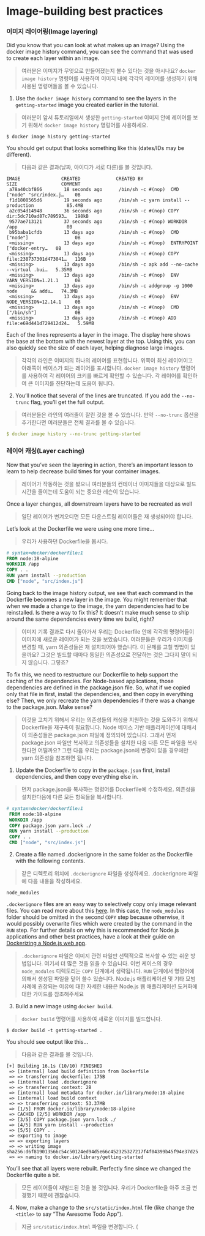 # Image-building best practices

### 이미지 레이어링(Image layering)

Did you know that you can look at what makes up an image? Using the docker image history command,
you can see the command that was used to create each layer within an image.

> 여러분은 이미지가 무엇으로 만들어졌는지 볼수 있다는 것을 아시나요?
> `docker image history` 명령어를 사용하여 이미지 내에 각각의 레이어를 생성하기 위해 사용된 명령어들을 볼 수 있습니다.

1. Use the `docker image history` command to see the layers in the `getting-started` image you
   created
   earlier in the tutorial.

> 여러분이 앞서 튜토리얼에서 생성한 `getting-started` 이미지 안에 레이어를 보기 위해서 `docker image history` 명렁어를 사용하세요.

```shell
$ docker image history getting-started
```

You should get output that looks something like this (dates/IDs may be different).

> 다음과 같은 결과(날짜, 아이디가 서로 다른)를 볼 것입니다.

```shell
IMAGE               CREATED             CREATED BY                                      SIZE                COMMENT
 a78a40cbf866        18 seconds ago      /bin/sh -c #(nop)  CMD ["node" "src/index.j…    0B                  
 f1d1808565d6        19 seconds ago      /bin/sh -c yarn install --production            85.4MB              
 a2c054d14948        36 seconds ago      /bin/sh -c #(nop) COPY dir:5dc710ad87c789593…   198kB               
 9577ae713121        37 seconds ago      /bin/sh -c #(nop) WORKDIR /app                  0B                  
 b95baba1cfdb        13 days ago         /bin/sh -c #(nop)  CMD ["node"]                 0B                  
 <missing>           13 days ago         /bin/sh -c #(nop)  ENTRYPOINT ["docker-entry…   0B                  
 <missing>           13 days ago         /bin/sh -c #(nop) COPY file:238737301d473041…   116B                
 <missing>           13 days ago         /bin/sh -c apk add --no-cache --virtual .bui…   5.35MB              
 <missing>           13 days ago         /bin/sh -c #(nop)  ENV YARN_VERSION=1.21.1      0B                  
 <missing>           13 days ago         /bin/sh -c addgroup -g 1000 node     && addu…   74.3MB              
 <missing>           13 days ago         /bin/sh -c #(nop)  ENV NODE_VERSION=12.14.1     0B                  
 <missing>           13 days ago         /bin/sh -c #(nop)  CMD ["/bin/sh"]              0B                  
 <missing>           13 days ago         /bin/sh -c #(nop) ADD file:e69d441d729412d24…   5.59MB
```

Each of the lines represents a layer in the image. The display here shows the base at the bottom
with the newest layer at the top. Using this, you can also quickly see the size of each layer,
helping diagnose large images.

> 각각의 라인은 이미지의 하나의 레이어를 표현합니다.
> 위쪽이 최신 레이어이고 아래쪽이 베이스가 되는 레이어를 표시합니다.
> `docker image history` 명령어를 사용하여 각 레이어의 크키를 빠르게 확인할 수 있습니다.
> 각 레이어를 확인하여 큰 이미지를 진단하는데 도움이 됩니다.

2. You’ll notice that several of the lines are truncated. If you add the `--no-trunc` flag, you’ll
   get
   the full output.

> 여러분들은 라인의 여러줄이 잘린 것을 볼 수 있습니다.
> 만약 `--no-trunc` 옵션을 추가한다면 여러분들은 전체 결과를 볼 수 있습니다.

```yaml
$ docker image history --no-trunc getting-started
```

### 레이어 캐싱(Layer caching)

Now that you’ve seen the layering in action, there’s an important lesson to learn to help decrease
build times for your container images.

> 레이어가 작동하는 것을 봤으니 여러분들의 컨테이너 이미지들을 대상으로 빌드 시간을 줄이는데 도움이 되는 중요한 레슨이 있습니다.

Once a layer changes, all downstream layers have to be recreated as well

> 일단 레이어가 변겨오디면 모든 다운스트림 레이어들은 재 생성되어야 합니다.

Let’s look at the Dockerfile we were using one more time...

> 우리가 사용하던 Dockerfile을 봅시다.

```dockerfile
# syntax=docker/dockerfile:1
FROM node:18-alpine
WORKDIR /app
COPY . .
RUN yarn install --production
CMD ["node", "src/index.js"]
```

Going back to the image history output, we see that each command in the Dockerfile becomes a new
layer in the image. You might remember that when we made a change to the image, the yarn
dependencies had to be reinstalled. Is there a way to fix this? It doesn’t make much sense to ship
around the same dependencies every time we build, right?

> 이미지 기록 결과로 다시 돌아가서 우리는 Dockerfile 안에 각각의 명령어들이 이미지에 새로운 레이어가 되는 것을 보았습니다.
> 여러분들은 우리가 이미지를 변경할 때, yarn 의존성들은 재 설치되어야 했습니다. 이 문제를 고칠 방법이 있을까요?
> 그것은 빌드할 때마다 동일한 의존성으로 전달하는 것은 그다지 말이 되지 않습니다. 그렇죠?

To fix this, we need to restructure our Dockerfile to help support the caching of the dependencies.
For Node-based applications, those dependencies are defined in the package.json file. So, what if we
copied only that file in first, install the dependencies, and then copy in everything else? Then, we
only recreate the yarn dependencies if there was a change to the package.json. Make sense?

> 이것을 고치기 위해서 우리는 의존성들의 캐싱을 지원하는 것을 도와주기 위해서 Dockerfile을 재구축이 필요합니다.
> Node 베이스 기반 애플리케이션에 대해서 이 의존성들은 package.json 파일에 정의되어 있습니다.
> 그래서 먼저 package.json 파일만 복사하고 의존성들을 설치한 다음 다른 모든 파일을 복사한다면 어떨까요?
> 그런 다음 우리는 package.json에 변경이 있을 경우에만 yarn 의존성을 참조하면 됩니다.

1. Update the Dockerfile to copy in the `package.json` first, install dependencies, and then copy
   everything else in.

> 먼저 package.json을 복사하는 명령어를 Dockerfile에 수정하세요. 의존성을 설치한다음에 다른 모든 항목들을 복사합니다.

```dockerfile
# syntax=docker/dockerfile:1
 FROM node:18-alpine
 WORKDIR /app
 COPY package.json yarn.lock ./
 RUN yarn install --production
 COPY . .
 CMD ["node", "src/index.js"]
```

2. Create a file named .dockerignore in the same folder as the Dockerfile with the following
   contents.

> 같은 디렉토리 위치에 `.dockerignore` 파일을 생성하세요.
> .dockerignore 파일에 다음 내용을 작성하세요.

```
node_modules
```

`.dockerignore` files are an easy way to selectively copy only image relevant files. You can read
more about this [here](https://docs.docker.com/engine/reference/builder/#dockerignore-file). In this
case, the `node_modules` folder should be omitted in the second `COPY` step because otherwise, it
would possibly overwrite files which were created by the command in the `RUN`
step. For further details on why this is recommended for Node.js applications and other best
practices, have a look at their guide
on [Dockerizing a Node.js web app](https://nodejs.org/en/docs/guides/nodejs-docker-webapp).

> `.dockerignore` 파일은 이미지 관련 파일만 선택적으로 복사할 수 있는 쉬운 방법입니다.
> 여기서 더 많은 것을 읽을 수 있습니다.
> 이번 케이스의 경우 `node_modules` 디렉토리는 `COPY` 단계에서 생략됩니다.
> `RUN` 단계에서 명령어에 의해서 생성된 파일을 덮어 쓸수 있습니다.
> Node.js 애플리케이션 및 기타 모범 사례에 권장되는 이유에 대한 자세한 내용은 Node.js 웹 애플리케이션 도커화에 대한 가이드를 참조해주세요

3. Build a new image using `docker build`.

> `docker build` 명령어를 사용하여 새로운 이미지를 빌드합니다.

```shell
$ docker build -t getting-started .
```

You should see output like this...

> 다음과 같은 결과를 볼 것입니다.

```shell
[+] Building 16.1s (10/10) FINISHED
 => [internal] load build definition from Dockerfile
 => => transferring dockerfile: 175B
 => [internal] load .dockerignore
 => => transferring context: 2B
 => [internal] load metadata for docker.io/library/node:18-alpine
 => [internal] load build context
 => => transferring context: 53.37MB
 => [1/5] FROM docker.io/library/node:18-alpine
 => CACHED [2/5] WORKDIR /app
 => [3/5] COPY package.json yarn.lock ./
 => [4/5] RUN yarn install --production
 => [5/5] COPY . .
 => exporting to image
 => => exporting layers
 => => writing image     sha256:d6f819013566c54c50124ed94d5e66c452325327217f4f04399b45f94e37d25
 => => naming to docker.io/library/getting-started
```

You’ll see that all layers were rebuilt. Perfectly fine since we changed the Dockerfile quite a bit.

> 모든 레이어들이 재빌드된 것을 볼 것입니다. 우리가 Dockerfile을 아주 조금 변경했기 때문에 괜찮습니다.

4. Now, make a change to the `src/static/index.html` file (like change the `<title>` to say “The
   Awesome
   Todo App”).

> 지금 `src/static/index.html` 파일을 변경합니다. (<title> 태그에 "The Awesome Todo App"을 넣어봅니다)

5. Build the Docker image now using `docker build -t getting-started .` again. This time, your
   output
   should look a little different.

> `docker build -t getting-started .` 명령어를 사용하여 도커 이미지를 다시 빌드합니다.
> 여러분들의 출력은 결과가 약간 다를 것입니다.

```shell
[+] Building 1.2s (10/10) FINISHED
 => [internal] load build definition from Dockerfile
 => => transferring dockerfile: 37B
 => [internal] load .dockerignore
 => => transferring context: 2B
 => [internal] load metadata for docker.io/library/node:18-alpine
 => [internal] load build context
 => => transferring context: 450.43kB
 => [1/5] FROM docker.io/library/node:18-alpine
 => CACHED [2/5] WORKDIR /app
 => CACHED [3/5] COPY package.json yarn.lock ./
 => CACHED [4/5] RUN yarn install --production
 => [5/5] COPY . .
 => exporting to image
 => => exporting layers
 => => writing image     sha256:91790c87bcb096a83c2bd4eb512bc8b134c757cda0bdee4038187f98148e2eda
 => => naming to docker.io/library/getting-started
```

First off, you should notice that the build was MUCH faster! And, you’ll see that several steps are
using previously cached layers. So, hooray! We’re using the build cache. Pushing and pulling this
image and updates to it will be much faster as well. Hooray!

> 일단은 여러분들은 빌드가 매우 빠른다는 것을 알것입니다. 그리고 이전에 여러 단계들이 이전에 캐싱된 레이어를 사용하는 것을 볼 수 있습니다.
> 우리는 빌드 캐시를 사용한 것입니다. 이 이미지를 Pushing과 Pulling하는 속도도 더 빨라집니다.

### 멀티 스테이지 빌드(Multi-stage builds)

While we’re not going to dive into it too much in this tutorial, multi-stage builds are an
incredibly powerful tool to help use multiple stages to create an image. There are several
advantages for them:

> 이 튜토리얼에서 너무 깊이 파고들지는 않겠지만, 멀티 스테이지 빌드는 여러 단계를 사용하여 이미지를 생성하는데 도움이 되는 매우 강력한 도구입니다.
> 멀티 스테이지 빌드에는 여러 장점이 있습니다.

- Separate build-time dependencies from runtime dependencies
- Reduce overall image size by shipping only what your app needs to run

> - 빌드 시간 종속성과 런타임 종속성을 분리합니다.
> - 앱에서 실행해야 하는 항목만 배송하여 전체 이미지 크기를 줄입니다.

### 메이븐/톰캣 예제(Maven/Tomcat example)

When building Java-based applications, a JDK is needed to compile the source code to Java bytecode.
However, that JDK isn’t needed in production. Also, you might be using tools like Maven or Gradle to
help build the app. Those also aren’t needed in our final image. Multi-stage builds help.

> 자바 기반 애플리케이션을 빌드할때 JDK는 소스 코드를 자바 바이트코드로 컴파일이 필요합니다.
> 그러나,JDK는 프로덕션에서는 필요하지 않습니다. 또한 앱 빌드를 도와주기 위해서 메이븐 또는 그레이들과 같은 도구를 사용할 수 있습니다.
> 메이븐이나 그레이들 또한 최종 이미지에서는 필요하지 않습니다.
> 멀티-스테이지가 빌드를 도와줍니다.

```dockerfile
# syntax=docker/dockerfile:1
FROM maven AS build
WORKDIR /app
COPY . .
RUN mvn package

FROM tomcat
COPY --from=build /app/target/file.war /usr/local/tomcat/webapps
```

In this example, we use one stage (called `build`) to perform the actual Java build using Maven. In
the second stage (starting at FROM tomcat), we copy in files from the build stage. The final image
is only the last stage being created (which can be overridden using the `--target` flag).

> 이 예제에서는 메이븐을 사용하여 실제 자바 빌드를 수행하기 위해서 빌드라고 불리는 하나의 스테이지를 사용합니다.
> 두번째 스테이지(`FROM tomcat`에서 시작하는)에서는 우리들은 빌드 스테이지로부터 파일들을 복사합니다.
> 최종 이미지는 생성되는 마지막 단계(--target 옵션을 사용하여 재정의 할 수 있음)입니다.

### 리액트 예제(React example)

When building React applications, we need a Node environment to compile the JS code (typically JSX),
SASS stylesheets, and more into static HTML, JS, and CSS. If we aren’t doing server-side rendering,
we don’t even need a Node environment for our production build. Why not ship the static resources in
a static nginx container?

> 리액트 애플리케이션을 빌드할때 JS 코드(실제로는 JSX), SASS 스타일시트 등을 정적 HTML, JS, CSS로 컴파일 하기 위한 Node 환경이 필요합니다.
> 만약 우리가 서버-사이드 렌더링을 할 수 없다면 프로덕션 빌드를 위한 Node 환경이 필요치 않다.
> 정적 nginx 컨테이너에 정적 리소스를 전달할 수 없을까요?

```dockerfile
# syntax=docker/dockerfile:1
FROM node:18 AS build
WORKDIR /app
COPY package* yarn.lock ./
RUN yarn install
COPY public ./public
COPY src ./src
RUN yarn run build

FROM nginx:alpine
COPY --from=build /app/build /usr/share/nginx/html
```

Here, we are using a node:18 image to perform the build (maximizing layer caching) and then copying
the output into an nginx container. Cool, huh?

> 여기서는 node:18 이미지를 사용하여 빌드(레이어 캐싱 최대화)를 수행한 다음에 nginx 컨테이너에 출력을 복사합니다.

### 다음 단계(Next steps)

By understanding a little bit about the structure of images, you can build images faster and ship
fewer changes. Scanning images gives you confidence that the containers you are running and
distributing are secure. Multi-stage builds also help you reduce overall image size and increase
final container security by separating build-time dependencies from runtime dependencies.

> 이미지의 구조에 대하여 약간 이해함으로써 빠른 이미지 빌드를 할수 있고 변경 사항을 더 적게 전송할 수 있습니다.
> 이미지를 스캔하면 실행 및 배포 중인 컨테이너가 안전하다는 확신을 얻을 수 있습니다.
> 멀티-스테이지 빌드를 사용하면 빌드 시간 종속성과 런타임 종속성을 구분하여 전체 이미지 크기를 줄이고 최종 컨테이너 보안을 강화할 수 있습니다.

In the next section, you’ll learn about additional resources you can use to continue learning about
containers.

> 다음장에서는 컨테이너에 대해서 배우는 것을 계속하는데 사용할 수 있는 추가 리소스에 대해서 배우게 됩니다.


